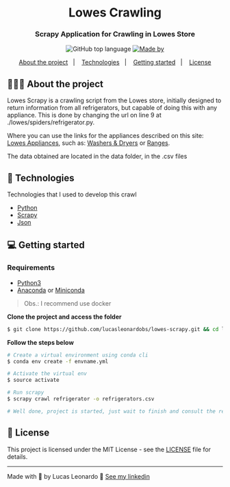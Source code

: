 <h1 align="center">
  Lowes Crawling
</h1>

<h3 align="center">
  Scrapy Application for Crawling in Lowes Store
</h3>


<p align="center">
  <img alt="GitHub top language" src="https://img.shields.io/github/languages/top/lucasleonardobs/lowes-scrapy">

  <a href="https://www.linkedin.com/in/lucasleonardobs/">
    <img alt="Made by" src="https://img.shields.io/badge/made%20by-Lucas%20Leonardo-gree">
  </a>
</p>

<p align="center">
  <a href="#-about-the-project">About the project</a>&nbsp;&nbsp;&nbsp;|&nbsp;&nbsp;&nbsp;
  <a href="#-technologies">Technologies</a>&nbsp;&nbsp;&nbsp;|&nbsp;&nbsp;&nbsp;
  <a href="#-getting-started">Getting started</a>&nbsp;&nbsp;&nbsp;|&nbsp;&nbsp;&nbsp;
  <a href="#-license">License</a>
</p>

## 👨🏻‍💻 About the project

<p>
Lowes Scrapy is a crawling script from the Lowes store, initially designed to return information from all refrigerators, but capable of doing this with any appliance. This is done by changing the url on line 9 at ./lowes/spiders/refrigerator.py.

Where you can use the links for the appliances described on this site: [Lowes Appliances](https://www.lowes.com/c/Appliances?int_cmp=Homepage:A2:MajorAppliances:Other:PC_Appliances), such as: [Washers & Dryers](https://www.lowes.com/c/Washers-dryers-Appliances) or [Ranges](https://www.lowes.com/c/Ranges-Appliances).

The data obtained are located in the data folder, in the .csv files
</p>

## 🚀 Technologies

Technologies that I used to develop this crawl

- [Python](https://www.python.org/)
- [Scrapy](https://scrapy.org/)
- [Json](https://docs.python.org/3/library/json.html)

## 💻 Getting started
### Requirements

- [Python3](https://www.python.org/)
- [Anaconda](https://classic.yarnpkg.com/) or [Miniconda](https://docs.conda.io/en/latest/miniconda.html)

> Obs.: I recommend use docker

**Clone the project and access the folder**

```bash
$ git clone https://github.com/lucasleonardobs/lowes-scrapy.git && cd lowes-scrapy
```

**Follow the steps below**

```bash
# Create a virtual environment using conda cli
$ conda env create -f envname.yml

# Activate the virtual env
$ source activate

# Run scrapy
$ scrapy crawl refrigerator -o refrigerators.csv

# Well done, project is started, just wait to finish and consult the refrigerators.csv file!
```


## 📝 License

This project is licensed under the MIT License - see the [LICENSE](LICENSE) file for details.

---

Made with 💜 by Lucas Leonardo 👋 [See my linkedin](https://www.linkedin.com/in/lucasleonardobs/)